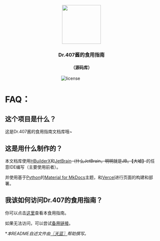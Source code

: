 <div align="center" >
  <img height="128" src="https://cdn.jsdelivr.net/gh/BuDingOwO/BuDingOwO@master/Picture/Overview-IMG.gif" alt="">
</div>
<h3 align="center" >Dr.407酱的食用指南</h3>
<h4 align="center">（源码库）</h4>
<div align="center" >
  <a href="https://raw.githubusercontent.com/BuDingOwO/Nonebot-Plugin-Poke/master/LICENSE"></a>&emsp;
    <img src="https://img.shields.io/github/license/BuDingOwO/Nonebot-Plugin-Poke" alt="license">&emsp;
  <a href="https://www.forcecat.cn/"><img src="https://img.shields.io/badge/Official-官网-blue" alt=""></a>&emsp;
  <a href="https://twitter.com/BuDingOwO/"><img src="https://img.shields.io/badge/Twitter-%E6%8E%A8%E7%89%B9-blue" alt=""></a>&emsp;
  <a href="https://space.bilibili.com/526154182"><img src="https://img.shields.io/badge/Bilibili-B%E7%AB%99-ff69b4" alt=""></a>&emsp;
  <a href="mailto:admin@forcecat.cn"><img src="https://img.shields.io/badge/Email-邮箱-blue" alt=""></a>&emsp;
  <img src="https://visitor-badge.glitch.me/badge?page_id=BuDingOWO" alt="">
</div>

# FAQ：

## 这个项目是什么？

这是Dr.407酱的食用指南文档库哦~

## 这是用什么制作的？

本文档库使用[HBuilderX](https://www.dcloud.io/hbuilderx.html)和[JetBrain](https://www.jetbrains.com.cn/)~~（什么JetBrain，明明就是JB。【大嘘】~~的任意IDE编写（主要使用前者）。

并使用基于[Python](https://www.python.org/)的[Material for MkDocs](https://squidfunk.github.io/mkdocs-material/)主题，和[Vercel](https://vercel.com/)进行页面的构建和部署。

## 我该如何访问Dr.407的食用指南？

你可以点击[这里](https://docs.forcecat.cn/)查看本食用指南。

如果无法访问，可以尝试[备用链接](https://www.forcecat.cn/407/docs)。

**本README自述文件由[〖天蓝〗](https://github.com/MetallicAllex)帮助撰写。*
